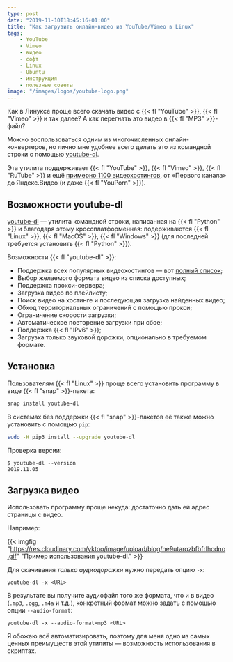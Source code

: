 ```yaml
---
type: post
date: "2019-11-10T18:45:16+01:00"
title: "Как загрузить онлайн-видео из YouTube/Vimeo в Linux"
tags:
    - YouTube
    - Vimeo
    - видео
    - софт
    - Linux
    - Ubuntu
    - инструкция
    - полезные советы
image: "/images/logos/youtube-logo.png"
---
```


Как в Линуксе проще всего скачать видео с {{< fl "YouTube" >}}, {{< fl "Vimeo" >}} и так далее? А как перегнать это видео в {{< fl "MP3" >}}-файл?

Можно воспользоваться одним из многочисленных онлайн-конвертеров, но лично мне удобнее всего делать это из командной строки с помощью [youtube-dl](https://ytdl-org.github.io/youtube-dl/).

Эта утилита поддерживает {{< fl "YouTube" >}}, {{< fl "Vimeo" >}}, {{< fl "RuTube" >}} и ещё [примерно 1100 видеохостингов](https://ytdl-org.github.io/youtube-dl/supportedsites.html), от «Первого канала» до Яндекс.Видео (и даже {{< fl "YouPorn" >}}).

<!--more-->

## Возможности youtube-dl

[youtube-dl](https://ytdl-org.github.io/youtube-dl/) — утилита командной строки, написанная на {{< fl "Python" >}} и благодаря этому кроссплатформенная: подерживаются {{< fl "Linux" >}}, {{< fl "MacOS" >}}, {{< fl "Windows" >}} (для последней требуется установить {{< fl "Python" >}}).

Возможности {{< fl "youtube-dl" >}}:

* Поддержка всех популярных видеохостингов — вот [полный список](https://ytdl-org.github.io/youtube-dl/supportedsites.html);
* Выбор желаемого формата видео из списка доступных;
* Поддержка прокси-сервера;
* Загрузка видео по плейлисту;
* Поиск видео на хостинге и последующая загрузка найденных видео;
* Обход территориальных ограничений с помощью прокси;
* Ограничение скорости загрузки;
* Автоматическое повторение загрузки при сбое;
* Поддержка {{< fl "IPv6" >}};
* Загрузка только звуковой дорожки, опционально в требуемом формате.

## Установка

Пользователям {{< fl "Linux" >}} проще всего установить программу в виде {{< fl "snap" >}}-пакета:

```bash
snap install youtube-dl
```

В системах без поддержки {{< fl "snap" >}}-пакетов её также можно установить с помощью `pip`:

```bash
sudo -H pip3 install --upgrade youtube-dl
```

Проверка версии:

```
$ youtube-dl --version
2019.11.05
```

## Загрузка видео

Использовать программу проще некуда: достаточно дать ей адрес страницы с видео.

Например:

{{< imgfig "https://res.cloudinary.com/yktoo/image/upload/blog/ne9utarozbfbfrlhcdno.gif" "Пример использования youtube-dl." >}}

Для скачивания *только аудиодорожки* нужно передать опцию `-x`:

```
youtube-dl -x <URL>
```

В результате вы получите аудиофайл того же формата, что и в видео (`.mp3`, `.ogg`, `.m4a` и т.д.), конкретный формат можно задать с помощью опции `--audio-format`:

```
youtube-dl -x --audio-format=mp3 <URL>
```

Я обожаю всё автоматизировать, поэтому для меня одно из самых ценных преимуществ этой утилиты — возможность использования в скриптах.

